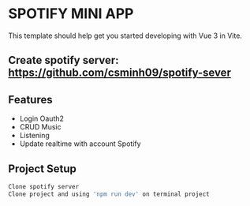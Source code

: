 # SPOTIFY MINI APP

This template should help get you started developing with Vue 3 in Vite.

## Create spotify server: https://github.com/csminh09/spotify-sever


## Features

 - Login Oauth2
 - CRUD Music
 - Listening 
 - Update realtime with account Spotify

## Project Setup

```sh
Clone spotify server
Clone project and using 'npm run dev' on terminal project
```

